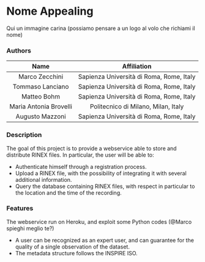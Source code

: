 # Nome Appealing

Qui un immagine carina (possiamo pensare a un logo al volo che richiami il nome)

### Authors

| Name | Affiliation |
|:-:|:-:|
| Marco Zecchini | Sapienza Università di Roma, Rome, Italy |
| Tommaso Lanciano | Sapienza Università di Roma, Rome, Italy |
| Matteo Bohm | Sapienza Università di Roma, Rome, Italy |
| Maria Antonia Brovelli | Politecnico di Milano, Milan, Italy |
| Augusto Mazzoni | Sapienza Università di Roma, Rome, Italy |

### Description

The goal of this project is to provide a webservice able to store and distribute RINEX files. In particular, the user will be able to:

- Authenticate himself through a registration process.
- Upload a RINEX file, with the possibility of integrating it with several additional information.
- Query the database containing RINEX files, with respect in particular to the location and the time of the recording.


### Features

The webservice run on Heroku, and exploit some Python codes (@Marco spieghi meglio te?)

- A user can be recognized as an expert user, and can guarantee for the quality of a single observation of the dataset.
- The metadata structure follows the INSPIRE ISO.
